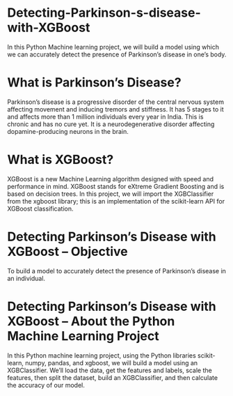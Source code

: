 # Detecting-Parkinson-s-disease-with-XGBoost
In this Python Machine learning project, we will build a model using which we can accurately detect the presence of Parkinson’s disease in one’s body.

# What is Parkinson’s Disease?
Parkinson’s disease is a progressive disorder of the central nervous system affecting movement and inducing tremors and stiffness. It has 5 stages to it and affects more than 1 million individuals every year in India. This is chronic and has no cure yet. It is a neurodegenerative disorder affecting dopamine-producing neurons in the brain.

# What is XGBoost?
XGBoost is a new Machine Learning algorithm designed with speed and performance in mind. XGBoost stands for eXtreme Gradient Boosting and is based on decision trees. In this project, we will import the XGBClassifier from the xgboost library; this is an implementation of the scikit-learn API for XGBoost classification.

# Detecting Parkinson’s Disease with XGBoost – Objective
To build a model to accurately detect the presence of Parkinson’s disease in an individual.


# Detecting Parkinson’s Disease with XGBoost – About the Python Machine Learning Project
In this Python machine learning project, using the Python libraries scikit-learn, numpy, pandas, and xgboost, we will build a model using an XGBClassifier. We’ll load the data, get the features and labels, scale the features, then split the dataset, build an XGBClassifier, and then calculate the accuracy of our model.


